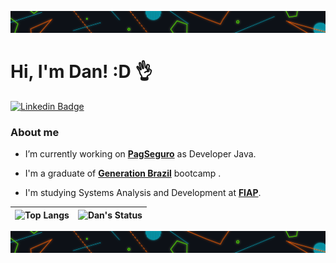 
![Start](https://github.com/ddsp-pinheiro/ddsp-pinheiro/blob/main/GitHubEND.png)
# Hi, I'm Dan! :D 👌
[![Linkedin Badge](https://img.shields.io/badge/-LinkedIn-blue?style=flat-square&logo=Linkedin&logoColor=white&link=https://www.linkedin.com/in/fagnerpsantos/)](https://www.linkedin.com/in/daniele-pinheiro/)

### About me

* I’m currently working on **[PagSeguro](https://pagseguro.uol.com.br)** as Developer Java.

* I'm a graduate of **[Generation Brazil](https://brazil.generation.org/)** bootcamp . 

* I'm studying Systems Analysis and Development at **[FIAP](https://www.fiap.com.br/)**.

| ![Top Langs](https://github-readme-stats.vercel.app/api/top-langs/?username=ddsp-pinheiro&layout=compact&theme=blue-green)     | ![Dan's Status](https://github-readme-stats.vercel.app/api?username=ddsp-pinheiro&show_icons=false&theme=blue-green&hiding_specific_stats) |
| ---      | ---       |


![end](https://github.com/ddsp-pinheiro/ddsp-pinheiro/blob/main/GitHubEND.png)
